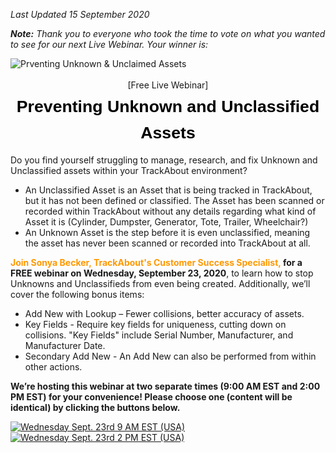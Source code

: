 *Last Updated 15 September 2020*

***Note:** Thank you to everyone who took the time to vote on what you wanted to see for our next Live Webinar.  Your winner is:*

![Prventing Unknown & Unclaimed Assets](https://iefthems.blob.core.windows.net/theme/webinar_title.png)

<div style="line-height:175%;text-align:center" align="center">[Free Live Webinar]</div>
<h1 style="margin:0;line-height:175%;font-family:Arial,sans-serif;font-size:24px;text-align:center" align="center"><span style="font-size:20pt;color:#000000">Preventing Unknown and Unclassified Assets</span></h1>

Do you find yourself struggling to manage, research, and fix Unknown and Unclassified assets within your TrackAbout environment?
 - An Unclassified Asset is an Asset that is being tracked in TrackAbout, but it has not been defined or classified. The Asset has been scanned or recorded within TrackAbout without any details regarding what kind of Asset it is (Cylinder, Dumpster, Generator, Tote, Trailer, Wheelchair?)
 - An Unknown Asset is the step before it is even unclassified, meaning the asset has never been scanned or recorded into TrackAbout at all.

**<span style="color:#ff9902">Join Sonya Becker, TrackAbout's Customer Success Specialist,</span> for a FREE webinar on Wednesday, September 23, 2020**, to learn how to stop Unknowns and Unclassifieds from even being created.
Additionally, we’ll cover the following bonus items:

 - Add New with Lookup – Fewer collisions, better accuracy of assets.
 - Key Fields - Require key fields for uniqueness, cutting down on collisions. "Key Fields" include Serial Number, Manufacturer, and Manufacturer Date.
 - Secondary Add New - An Add New can also be performed from within other actions.

  **We’re hosting this webinar at two separate times (9:00 AM EST and 2:00 PM EST) for your convenience! Please choose one (content will be identical) by clicking the buttons below.**

<a href="https://trackabout.zoom.us/meeting/register/tJUlc-iprT4oHtVN3lZd2qEAyjLzLdIc64cP">![Wednesday Sept. 23rd 9 AM EST (USA)](https://iefthems.blob.core.windows.net/theme/webinar_morning.png)</a>
<a href="https://trackabout.zoom.us/meeting/register/tJwkd-GqqjwiH9UR84Rc9zyovmdWt9sxTpss">![Wednesday Sept. 23rd 2 PM EST (USA)](https://iefthems.blob.core.windows.net/theme/webinar_afternoon.png)</a>